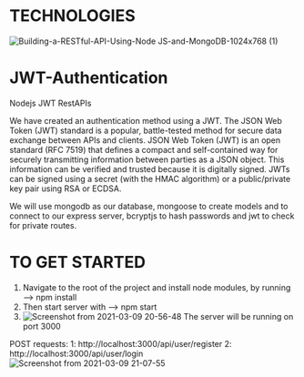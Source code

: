 # TECHNOLOGIES
![Building-a-RESTful-API-Using-Node JS-and-MongoDB-1024x768 (1)](https://user-images.githubusercontent.com/29667186/110526528-9395c480-811e-11eb-89f1-a46190168100.png)



# JWT-Authentication
Nodejs JWT RestAPIs

We have created an authentication method using a JWT.
The JSON Web Token (JWT) standard is a popular, battle-tested method for secure data exchange between APIs and clients.
JSON Web Token (JWT) is an open standard (RFC 7519) that defines a compact and self-contained way for securely transmitting information between parties as a JSON object. 
This information can be verified and trusted because it is digitally signed.
JWTs can be signed using a secret (with the HMAC algorithm) or a public/private key pair using RSA or ECDSA.

We will use mongodb as our database, mongoose to create models and to connect to our express server, bcryptjs to hash passwords and jwt to check for private routes.

# TO GET STARTED
1. Navigate to the root of the project and install node modules,
by running --> npm install
2. Then start server with --> npm start
3. ![Screenshot from 2021-03-09 20-56-48](https://user-images.githubusercontent.com/29667186/110522869-0ea8ac00-811a-11eb-8c73-2655b5d3a384.png)
The server will be running on port 3000

POST requests: 1: http://localhost:3000/api/user/register
               2: http://localhost:3000/api/user/login
               ![Screenshot from 2021-03-09 21-07-55](https://user-images.githubusercontent.com/29667186/110524160-b4a8e600-811b-11eb-8d6f-c030de46450d.png)


